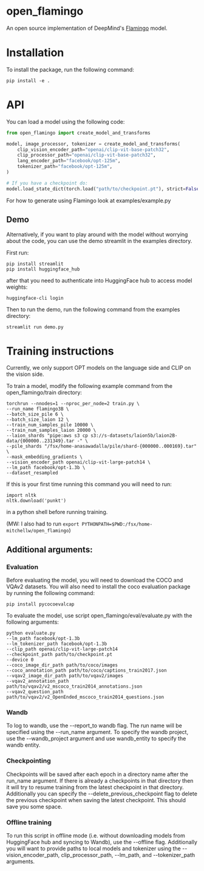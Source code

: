 # open_flamingo

An open source implementation of DeepMind's [Flamingo](https://www.deepmind.com/blog/tackling-multiple-tasks-with-a-single-visual-language-model) model.

# Installation
To install the package, run the following command:
```
pip install -e .
```

# API
You can load a model using the following code:

``` python
from open_flamingo import create_model_and_transforms

model, image_processor, tokenizer = create_model_and_transforms(
    clip_vision_encoder_path="openai/clip-vit-base-patch32",
    clip_processor_path="openai/clip-vit-base-patch32",
    lang_encoder_path="facebook/opt-125m",
    tokenizer_path="facebook/opt-125m", 
)

# If you have a checkpoint do:
model.load_state_dict(torch.load("path/to/checkpoint.pt"), strict=False)

```
For how to generate using Flamingo look at examples/example.py

## Demo
Alternatively, if you want to play around with the model without worrying about the code, you can use the demo streamlit in the examples directory.

First run:
```
pip install streamlit
pip install huggingface_hub
```

after that you need to authenticate into HuggingFace hub to access model weights:

```
huggingface-cli login
```

Then to run the demo, run the following command from the examples directory:
```
streamlit run demo.py
```

# Training instructions
Currently, we only support OPT models on the language side and CLIP on the vision side.

To train a model, modify the following example command from the open_flamingo/train directory:
```
torchrun --nnodes=1 --nproc_per_node=2 train.py \
--run_name flamingo3B \
--batch_size_pile 6 \
--batch_size_laion 12 \
--train_num_samples_pile 10000 \
--train_num_samples_laion 20000 \
--laion_shards "pipe:aws s3 cp s3://s-datasets/laion5b/laion2B-data/{000000..231349}.tar -" \
--pile_shards "/fsx/home-anasawadalla/pile/shard-{000000..000169}.tar" \
--mask_embedding_gradients \
--vision_encoder_path openai/clip-vit-large-patch14 \
--lm_path facebook/opt-1.3b \
--dataset_resampled
```

If this is your first time running this command you will need to run:
```
import nltk
nltk.download('punkt')
```
in a python shell before running training.

(MW: I also had to run `export PYTHONPATH=$PWD:/fsx/home-mitchellw/open_flamingo`)

## Additional arguments:

### Evaluation
Before evaluating the model, you will need to download the COCO and VQAv2 datasets. You will also need to install the coco evaluation package by running the following command:
```
pip install pycocoevalcap
```

To evaluate the model, use script open_flamingo/eval/evaluate.py with the following arguments:

```
python evaluate.py
--lm_path facebook/opt-1.3b
--lm_tokenizer_path facebook/opt-1.3b
--clip_path openai/clip-vit-large-patch14
--checkpoint_path path/to/checkpoint.pt
--device 0
--coco_image_dir_path path/to/coco/images
--coco_annotation_path path/to/coco/captions_train2017.json
--vqav2_image_dir_path path/to/vqav2/images
--vqav2_annotation_path path/to/vqav2/v2_mscoco_train2014_annotations.json
--vqav2_question_path path/to/vqav2/v2_OpenEnded_mscoco_train2014_questions.json
``` 


### Wandb
To log to wandb, use the --report_to wandb flag. The run name will be specified using the --run_name argument. To specify the wandb project, use the --wandb_project argument and use wandb_entity to specify the wandb entity.

### Checkpointing
Checkpoints will be saved after each epoch in a directory name after the run_name argument. If there is already a checkpoints in that directory then it will try to resume training from the latest checkpoint in that directory. Additionally you can specify the --delete_previous_checkpoint flag to delete the previous checkpoint when saving the latest checkpoint. This should save you some space.

### Offline training
To run this script in offline mode (i.e. without downloading models from HuggingFace hub and syncing to Wandb), use the --offline flag. Additionally you will want to provide paths to local models and tokenizer using the --vision_encoder_path, clip_processor_path, --lm_path, and --tokenizer_path arguments.
